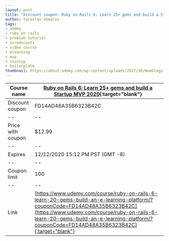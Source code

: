 ```yaml
---
layout: post
title: "Discount coupon: Ruby on Rails 6: Learn 25+ gems and build a Startup MVP 2020"
author: Yaroslav Shmarov
tags: 
- udemy
- ruby on rails
- premium tutorial
- screencasts
- video course
- elearning
- mvp
- startup
- boilerplate
thumbnail: https://about.udemy.com/wp-content/uploads/2017/10/NewUlogo-large-1.png
---
```


| Course name  | [Ruby on Rails 6: Learn 25+ gems and build a Startup MVP 2020](https://www.udemy.com/course/ruby-on-rails-6-learn-20-gems-build-an-e-learning-platform/?couponCode=FD14AD48A35B6323B42C){:target="blank"}  |
|--|--|
| Discount coupon  | FD14AD48A35B6323B42C  |
|--|--|
| Price with coupon  | $12.99  |
|--|--|
| Expires  |  12/12/2020 15:12 PM PST (GMT -8)  |
|--|--|
| Coupon limit |  100  |
|--|--|
| Link  | [https://www.udemy.com/course/ruby-on-rails-6-learn-20-gems-build-an-e-learning-platform/?couponCode=FD14AD48A35B6323B42C](https://www.udemy.com/course/ruby-on-rails-6-learn-20-gems-build-an-e-learning-platform/?couponCode=FD14AD48A35B6323B42C){:target="blank"}  |
